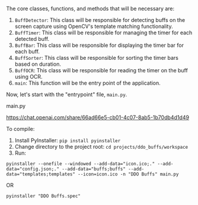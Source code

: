 The core classes, functions, and methods that will be necessary are:

1. `BuffDetector`: This class will be responsible for detecting buffs on the screen capture using OpenCV's template matching functionality.
2. `BuffTimer`: This class will be responsible for managing the timer for each detected buff.
3. `BuffBar`: This class will be responsible for displaying the timer bar for each buff.
4. `BuffSorter`: This class will be responsible for sorting the timer bars based on duration.
5. `BuffOCR`: This class will be responsible for reading the timer on the buff using OCR.
6. `main`: This function will be the entry point of the application.

Now, let's start with the "entrypoint" file, `main.py`.

main.py

https://chat.openai.com/share/66ad66e5-cb01-4c07-8ab5-1b70db4d1d49

To compile:

1. Install PyInstaller: ```pip install pyinstaller```
2. Change directory to the project root: ```cd projects/ddo_buffs/workspace```
3. Run:

```pyinstaller --onefile --windowed --add-data="icon.ico;." --add-data="config.json;." --add-data="buffs;buffs" --add-data="templates;templates" --icon=icon.ico -n "DDO Buffs" main.py```

OR

```pyinstaller "DDO Buffs.spec"```
